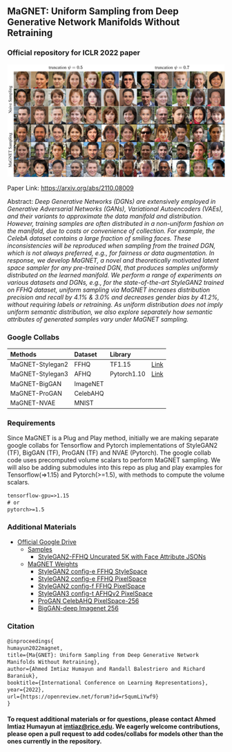 ## MaGNET: Uniform Sampling from Deep Generative Network Manifolds Without Retraining
### Official repository for ICLR 2022 paper

![alt text](./assets/stylegan2_ffhq_montage.svg)

Paper Link: https://arxiv.org/abs/2110.08009

Abstract: _Deep Generative Networks (DGNs) are extensively employed in Generative Adversarial Networks (GANs), Variational Autoencoders (VAEs), and their variants to approximate the data manifold and distribution. However, training samples are often distributed in a non-uniform fashion on the manifold, due to costs or convenience of collection. For example, the CelebA dataset contains a large fraction of smiling faces. These inconsistencies will be reproduced when sampling from the trained DGN, which is not always preferred, e.g., for fairness or data augmentation. In response, we develop MaGNET, a novel and theoretically motivated latent space sampler for any pre-trained DGN, that produces samples uniformly distributed on the learned manifold. We perform a range of experiments on various datasets and DGNs, e.g., for the state-of-the-art StyleGAN2 trained on FFHQ dataset, uniform sampling via MaGNET increases distribution precision and recall by 4.1% & 3.0% and decreases gender bias by 41.2%, without requiring labels or retraining. As uniform distribution does not imply uniform semantic distribution, we also explore separately how semantic attributes of generated samples vary under MaGNET sampling._

### Google Collabs

| Methods | Dataset | Library | &nbsp;
| :---- | :---- | :---- | :----
| MaGNET-Stylegan2 | FFHQ | TF1.15 | [Link](https://colab.research.google.com/drive/1C6K77e7pGSGKQiiq7EDv_mJ5dUpBh-h5?usp=sharing)
| MaGNET-Stylegan3 | AFHQ | Pytorch1.10 | [Link](https://colab.research.google.com/drive/1F917F3YFdFycxzK0nV_FDzAgmdUMiaJ2?usp=sharing)
| MaGNET-BigGAN | ImageNET | &nbsp; | &nbsp;
| MaGNET-ProGAN | CelebAHQ | &nbsp; | &nbsp;
| MaGNET-NVAE | MNIST | &nbsp; | &nbsp;

### Requirements

Since MaGNET is a Plug and Play method, initially we are making separate google collabs for Tensorflow and Pytorch implementations of StyleGAN2 (TF), BigGAN (TF), ProGAN (TF) and NVAE (Pytorch). The google collab code uses precomputed volume scalars to perform MaGNET sampling. We will also be adding submodules into this repo as plug and play examples for Tensorflow(=>1.15) and Pytorch(>=1.5), with methods to compute the volume scalars.

```
tensorflow-gpu=>1.15
# or
pytorch>=1.5
```


### Additional Materials

* [Official Google Drive](https://drive.google.com/drive/folders/1f9HidadOEakLawfSxCGowATWxuvTjPqJ?usp=sharing)
    * [Samples](https://drive.google.com/drive/folders/1eikrJF9m3QSca5c9CTBuJ8xNk_dCTLYh?usp=sharing)
        * [StyleGAN2-FFHQ Uncurated 5K with Face Attribute JSONs](https://drive.google.com/drive/folders/1eikrJF9m3QSca5c9CTBuJ8xNk_dCTLYh?usp=sharing)
    * [MaGNET Weights](https://drive.google.com/drive/folders/1HMkMYZDKN4fN6Ay1XS8A401kQH4VsqLE?usp=sharing)
        * [StyleGAN2 config-e FFHQ StyleSpace](https://drive.google.com/drive/folders/1HMkMYZDKN4fN6Ay1XS8A401kQH4VsqLE?usp=sharing)
        * [StyleGAN2 config-e FFHQ PixelSpace](https://drive.google.com/drive/folders/1HMkMYZDKN4fN6Ay1XS8A401kQH4VsqLE?usp=sharing)
        * [StyleGAN2 config-f FFHQ PixelSpace](https://drive.google.com/drive/folders/1HMkMYZDKN4fN6Ay1XS8A401kQH4VsqLE?usp=sharing)
        * [StyleGAN3 config-t AFHQv2 PixelSpace](https://drive.google.com/drive/folders/1HMkMYZDKN4fN6Ay1XS8A401kQH4VsqLE?usp=sharing)
        * [ProGAN CelebAHQ PixelSpace-256](https://drive.google.com/drive/folders/1HMkMYZDKN4fN6Ay1XS8A401kQH4VsqLE?usp=sharing)
        * [BigGAN-deep Imagenet 256](https://drive.google.com/drive/folders/1HMkMYZDKN4fN6Ay1XS8A401kQH4VsqLE?usp=sharing)

### Citation
```
@inproceedings{
humayun2022magnet,
title={Ma{GNET}: Uniform Sampling from Deep Generative Network Manifolds Without Retraining},
author={Ahmed Imtiaz Humayun and Randall Balestriero and Richard Baraniuk},
booktitle={International Conference on Learning Representations},
year={2022},
url={https://openreview.net/forum?id=r5qumLiYwf9}
}
```

#### To request additional materials or for questions, please contact Ahmed Imtiaz Humayun at [imtiaz@rice.edu](mailto:imtiaz@rice.edu). We eagerly welcome contributions, please open a pull request to add codes/collabs for models other than the ones currently in the repository.

